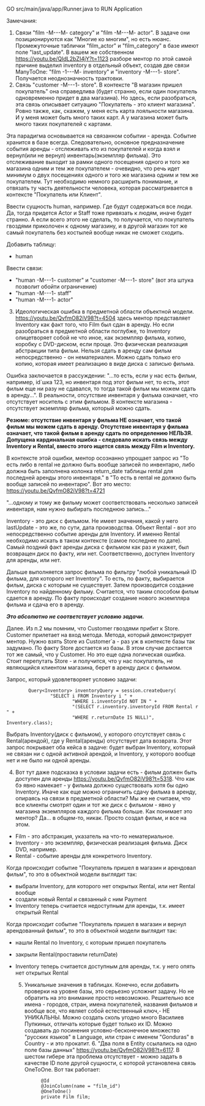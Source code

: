 GO src/main/java/app/Runner.java to RUN Application

Замечания:
1. Связи "film -M---M- category" и "film -M---M- actor". В задаче они позиционируются как 
"Многие ко многим", но есть нюанс. Промежуточные таблички "film_actor" и "film_category" в базе
имеют поле "last_update". В вашем же собственном https://youtu.be/QIdL2bZI4jY?t=1123 разборе ментор 
по этой самой причине выделил inventory в отдельный объект, создав две связи ManyToOne:
"film -1---M- inventory" и "inventory -M---1- store". Получается неоднозначность трактовки.
2. Связь "customer -M---1- store".
В контексте "В магазин пришел покупатель" она справедлива
(будет странно, если один покупатель одновременно придет в два магазина). Но здесь,
если разобраться, эта связь описывает ситуацию "Покупатель - это клиент магазина".
Ровно также, как, скажем, у меня есть карта лояльности магазина. И у меня может быть 
много таких карт. А у магазина может быть много таких покупателей с картами.

Эта парадигма основывается на связанном событии - аренда. Событие хранится в базе всегда.
Следовательно, основное предназначение события аренды - отслеживать кто из покупателей
и когда взял и вернул(или не вернул) инвентарь(экземпляр фильма). Это отслеживание выходит за рамки одного
посещения одного и того же магазина одним и тем же покупателем - очевидно, что речь идет 
минимум о двух посещениях одного и того же магазина одним и тем же покупателем.
Тут необходимо немного расширить понимание, и отвязать ту часть деятельности человека,
которая рассматривается в контексте "Покупатель или Клиент".


Ввести сущность human, например. Где будут содержаться все люди.
Да, тогда придется Actor и Staff тоже привязать к людям, иначе будет странно.
   А если всего этого не сделать, то получается, что покупатель гвоздями приколочен к одному магазину,
   и в другой магазин тот же самый покупатель без костылей вообще никак не сможет сходить.

Добавить таблицу:
- human

Ввести связи: 
- "human -M---1- customer" и "customer -M---1- store" (вот эта штука позволит обойти ограничение)
- "human -M---1- staff"
- "human -M---1- actor"

3. Идеологическая ошибка в предметной области объектной модели. https://youtu.be/QvfmO82iV98?t=4504
здесь ментор представляет Inventory как факт того, что Film был сдан в аренду.
Но если разобраться в предметной области поглубже, то Inventory олицетворяет собой
не что иное, как экземпляр фильма, копию, коробку с DVD-диском, если проще. Это физическая реализация
абстракции типа фильм. Нельзя сдать в аренду сам фильм непосредственно - он нематериален. Можно сдать только его копию, которая имеет
реализацию в виде диска с записью фильма.

Ошибка заключается в рассуждении: "...то есть, если у нас есть фильм, например, id`шка 123, но инвентаря под
этот фильм нет, то есть, этот фильм еще ни разу не сдавался, то тогда такой фильм мы можем сдать в аренду...". 
В реальности, отсутствие инвентаря у фильма означает, что отсутствует носитель с этим фильмом. В контексте магазина - 
отсутствует экземпляр фильма, который можно сдать. 

**Резюме: отсутствие инвентаря у фильма НЕ означает, что такой фильм мы можем сдать в аренду.
Отсутствие инвентаря у фильма означает, что такой фильм в аренду сдать по определению НЕЛЬЗЯ.
Допущена кардинальная ошибка - следовало искать связь между Inventory и Rental, вместо этого
ищется связь между Film и Inventory.**

В контексте этой ошибки, ментор осознанно упрощает запрос из "То есть либо в rental не должно быть вообще записей по инвентарю, 
либо должна быть заполнена колонка return_date таблицы rental
для последней аренды этого инвентаря." в "То есть в rental не должно быть вообще записей по инвентарю".
Вот это место: https://youtu.be/QvfmO82iV98?t=4721

"...одному и тому же фильму может соответствовать несколько записей инвентаря, нам нужно выбирать последнюю запись..."

Inventory - это диск с фильмом. Не имеет значения, какой у него lastUpdate - это же, по сути, дата производства.
Объект Rental - вот это непосредственно событие аренды для Inventory. И именно Rental необходимо
искать в таком контексте (самое последнее по дате). Самый поздний факт аренды диска с фильмом
как раз и укажет, был возвращен диск по факту, или нет. Соответственно, доступен Inventory для аренды, или нет.

Дальше выполняется запрос фильма по фильтру "любой уникальный ID фильма, для которого нет Inventory".
То есть, по факту, выбирается фильм, диска с которым не существует.
Затем производится создание Inventory по найденному фильму. Считается, что таким способом фильм сдается в аренду.
По факту происходит создание нового экземпляра фильма и сдача его в аренду.

***Это абсолютно не соответствует условию задачи.***

Далее. Из п.2 мы помним, что Customer гвоздями прибит к Store. Customer прилетает на вход метода. Метода, который
демонстрирует ментор. Нужно взять Store из Customer`а - раз уж в контексте базы так задумано. По факту Store 
достается из базы. В этом случае достается тот же самый, что у Customer. Но это еще одна логическая ошибка. Стоит 
перепутать Store - и получится, что у нас покупатель, не являющийся клиентом магазина, берет в аренду диск с фильмом.



Запрос, который удовлетворяет условию задачи:

            Query<Inventory> inventoryQuery = session.createQuery(
                    "SELECT i FROM Inventory i " +
                            "WHERE i.inventoryId NOT IN " +
                            "(SELECT r.inventory.inventoryId FROM Rental r " +
                            "WHERE r.returnDate IS NULL)", Inventory.class);

Выбрать Inventory(диск с фильмом), у которого отсутствует связь с Rental(арендой), где у
Rental(аренды) отсутствует дата возврата.
Этот запрос покрывает оба кейса в задаче: будет выбран Inventory, который не связан
ни с одной активной арендой, и Inventory, у которого вообще нет и не было ни одной аренды.

4. Вот тут даже подсказка в условии задачи есть - фильм должен быть доступен для аренды https://youtu.be/QvfmO82iV98?t=5318.
Что как бэ явно намекает - у фильма должно существовать хотя бы одно Inventory. Иначе как еще
можно ограничить сдачу фильма в аренду, опираясь на связи в предметной области? Мы же не считаем,
что все клиенты смотрят один и тот же диск с фильмом - явно у магазина экземпляров каждого фильма
больше. Как понимает это ментор? Да... в общем-то, никак. Просто создал фильм, и все на этом.
- Film - это абстракция, указатель на что-то нематериальное.
- Inventory - это экземпляр, физическая реализация фильма. Диск DVD, например.
- Rental - событие аренды для конкретного Inventory.

Когда происходит событие "Покупатель пришел в магазин и арендовал фильм", то это 
в объектной модели выглядит так:
- выбрали Inventory, для которого нет открытых Rental, или нет Rental вообще
- создали новый Rental и связанный с ним Payment
- Inventory теперь считается недоступным для аренды, т.к. имеет открытый Rental

Когда происходит событие "Покупатель пришел в магазин и вернул арендованный фильм", то это
в объектной модели выглядит так:
- нашли Rental по Inventory, с которым пришел покупатель
- закрыли Rental(проставили returnDate)
- Inventory теперь считается доступным для аренды, т.к. у него опять нет открытых Rental

  5. Уникальные значения в таблицах. Конечно, если добавить проверки на уровне базы,
  это серьезно усложнит задачу. Но не обратить на это внимание просто невозможно.
  Решительно все имена - городов, стран, имена покупателей, названия фильмов и вообще все,
  что являет собой естественный ключ,- НЕ УНИКАЛЬНЫ. Можно создать сколь угодно много
  Василиев Пупкиных, отличать которые будет только их ID. Можно создавать до посинения 
  условно-бесконечное множество "русских языков" в Language, или стран с именем "Gonduras" 
  в Country - и это прокатит.
     6. "Два поля в Entity ссылались на одно поле базы данных" https://youtu.be/QvfmO82iV98?t=6117.
     В шестом гибере эта проблема отсутствует - можно задать в качестве ID поле другой сущности, 
     с которой установлена связь OneToOne.
     Вот так работает:

               @Id
               @JoinColumn(name = "film_id")
               @OneToOne()
               private Film film;







